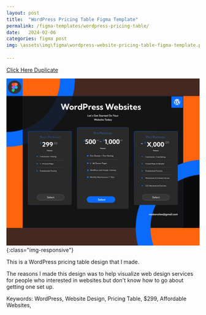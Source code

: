 ```yaml
---
layout: post
title:  "WordPress Pricing Table Figma Template"
permalink: /figma-templates/wordpress-pricing-table/
date:   2024-02-06
categories: figma post
img: \assets\img\figma\wordpress-website-pricing-table-figma-template.png

---
```



<a class="button" href="https://www.figma.com/community/file/1292240575217001327/wordpress-website-pricing-table" target="_blank">Click Here Duplicate</a>

![WordPress Website Pricing Table](\assets\img\figma\wordpress-website-pricing-table-figma-template.png){:class="img-responsive"}

This is a WordPress pricing  table design that I made.

The reasons I made this design was to help visualize web design services for people who interested in websites but don't know how to go about getting one set up.

Keywords: WordPress, Website Design, Pricing Table, $299, Affordable Websites, 
